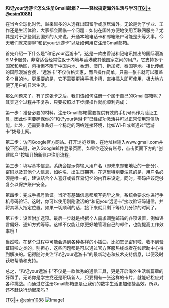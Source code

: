**和记your远游卡怎么注册Gmail邮箱？——轻松搞定海外生活与学习[[TG💪+ @esim1088](https://t.me/s/esim1088)]**

在当今全球化时代，越来越多的人选择出国留学或旅居海外。无论是为了学业、工作还是生活体验，大家都会面临一个问题：如何在国外方便地使用互联网服务？尤其是对于那些刚到国外的人来说，开通本地电话卡和邮箱账户可能是头等大事。今天我们就来聊聊“和记your远游卡”以及如何用它注册Gmail邮箱。

首先介绍一下什么是“和记your远游卡”。这是一款由香港和记电讯推出的国际漫游SIM卡服务，非常适合经常往返于内地与香港或其他国家之间的用户。它支持多个国家和地区，包括但不限于中国内地、香港、澳门、新加坡、泰国等地。相比传统的国际漫游套餐，“远游卡”不仅价格实惠，而且操作简单，只需一张卡就可以覆盖多个目的地。更重要的是，它不需要更换手机卡槽，直接插入即可使用，极大地方便了用户的日常生活。

那么问题来了，有了这张卡之后，我们该如何注册一个属于自己的Gmail邮箱呢？其实这个过程并不复杂，只要按照以下步骤操作就能顺利完成：

第一步：准备必要的材料。注册Gmail邮箱需要提供有效的手机号码作为验证工具，因此你需要确保你的“和记your远游卡”已经成功激活并可以正常使用短信功能。此外，还需要准备好一个稳定的网络连接环境，比如Wi-Fi或者通过“远游卡”拨号上网。

第二步：访问Google官方网站。打开浏览器后，在地址栏输入www.gmail.com并按下回车键，进入Google邮件登录页面。如果你还没有账号，点击页面下方的“创建账户”按钮开始新账户注册流程。

第三步：填写基本信息。系统会提示你输入用户名（即未来邮箱地址的一部分）、密码以及其他个人信息，如姓名、出生日期等。在这里特别要注意的是，用户名必须是唯一的，建议结合个人喜好或者容易记忆的内容来设定。同时，密码应该足够复杂以保护账户安全。

第四步：完成手机号验证。当所有基础信息都填写完毕之后，系统会要求你进行手机号码验证。这时，你可以使用刚刚激活的“和记your远游卡”接收验证码短信，并将其填入指定位置。如果一切顺利的话，接下来就只剩下等待几分钟的时间了。

第五步：设置附加选项。最后一步就是根据个人需求调整邮箱的各项设置，例如语言偏好、通知方式等等。这样不仅能让你更好地管理自己的邮件，也能提高工作效率哦！

当然啦，在整个过程中可能会遇到各种各样的小插曲，比如忘记密码啦、收不到验证码啦之类的。别担心，这些问题都是可以通过官方客服热线或者在线帮助中心得到解决的。记得随时关注“和记your远游卡”的最新动态和技术支持信息，以便及时获取帮助和支持。

总之，“和记your远游卡”不仅是一款优秀的通信工具，更是开启海外生活新篇章的好帮手。无论你是学生党还是职场新人，只要拥有一张这样的卡片，就能轻松应对各种挑战。而通过它注册Gmail邮箱更是让我们的数字生活更加便捷高效。所以，还不赶快行动起来吗？

[[TG💪+ @esim1088](https://t.me/s/esim1088) ![Image](https://i.postimg.cc/4NQfJmqS/Snipaste-2025-05-13-00-14-12.png)]